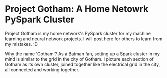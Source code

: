 # Project Gotham: A Home Netowrk PySpark Cluster

Project Gotham is my home network's PySpark cluster for my machine learning and neural network projects. I will post here for others to learn from my mistakes. :D

Why the name 'Gotham'? As a Batman fan, setting up a Spark cluster in my mind is similar to the grid in the city of Gotham. I picture each section of Gotham as its own cluster, joined together like the electrical grid in the city, all connected and working together.



